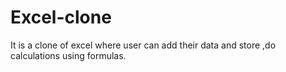 # Excel-clone
It is a clone of excel where user can add their data and store ,do calculations using formulas.
